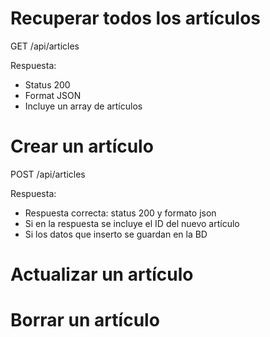 # Recuperar todos los artículos

GET /api/articles

Respuesta: 
- Status 200
- Format JSON
- Incluye un array de artículos

# Crear un artículo

POST /api/articles

Respuesta: 
- Respuesta correcta: status 200 y formato json
- Si en la respuesta se incluye el ID del nuevo artículo
- Si los datos que inserto se guardan en la BD

# Actualizar un artículo

# Borrar un artículo